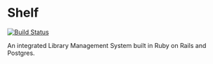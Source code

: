 # Shelf

[![Build Status](https://travis-ci.org/maclover7/shelf.svg?branch=master)](https://travis-ci.org/maclover7/shelf)

An integrated Library Management System built in Ruby on Rails and Postgres.